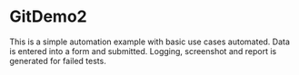# GitDemo2
This is a simple automation example with basic use cases automated. Data is entered into a form and submitted. 
Logging, screenshot and report is generated for failed tests. 
